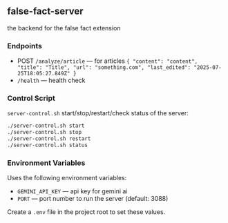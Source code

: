 ## false-fact-server

the backend for the false fact extension

### Endpoints

- POST `/analyze/article` — for articles `{ "content": "content", "title": "Title", "url": "something.com", "last_edited": "2025-07-25T18:05:27.849Z" }`
- `/health` — health check

### Control Script

`server-control.sh` start/stop/restart/check status of the server:

```sh
./server-control.sh start
./server-control.sh stop
./server-control.sh restart
./server-control.sh status
```

### Environment Variables

Uses the following environment variables:

- `GEMINI_API_KEY` — api key for gemini ai
- `PORT` — port number to run the server (default: 3088)

Create a `.env` file in the project root to set these values.

